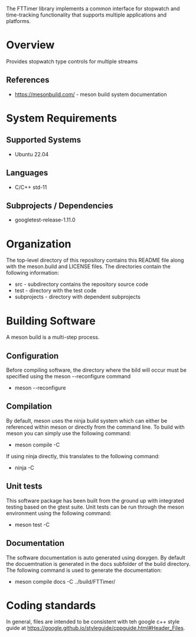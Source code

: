 The FTTimer library implements a common interface for stopwatch and
time-tracking functionality that supports multiple applications and platforms. 


# Overview
Provides stopwatch type controls for multiple streams

## References
* https://mesonbuild.com/ - meson build system documentation

# System Requirements
## Supported Systems
* Ubuntu 22.04

## Languages
* C/C++ std-11

## Subprojects / Dependencies
* googletest-release-1.11.0

# Organization
The top-level directory of this repository contains this README file along with
the meson.build and LICENSE files. The directories contain the following
information:
* src -  subdirectory contains the repository source code
* test - directory with the test code
* subprojects - directory with dependent subprojects

# Building Software
A meson build is a multi-step process. 

## Configuration
Before compiling software, the directory where the bild will occur must be 
specified using the meson --reconfigure command
* meson --reconfigure <builddir>

## Compilation
By default, meson uses the ninja build system which can either be referenced
within meson or directly from the command line. To build with meson you can
simply use the following command:

* meson compile -C <builddir>

If using ninja directly, this translates to the following command:
* ninja -C <builddir> 

## Unit tests
This software package has been built from the ground up with integrated
testing based on the gtest suite. Unit tests can be run through the meson
environment using the following command:

* meson test -C <builddir>

## Documentation
The software documentation is auto generated using doxygen. By default the
docuemtnation is generated in the docs subfolder of the build directory. The
following command is used to generate the documentation:

* meson compile docs -C ../build/FTTimer/

# Coding standards
In general, files are intended to be consistent with teh google c++ style guide
at https://google.github.io/styleguide/cppguide.html#Header_Files. 

